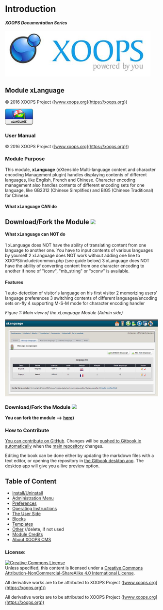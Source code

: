 # Introduction

#### _XOOPS Documentation Series_
      
![logoXoops.jpg](.gitbook/assets/logoxoops.jpg)
            
## Module xLanguage

© 2016 XOOPS Project ([www.xoops.org](https://xoops.org))  

![logoModule.png](.gitbook/assets/logomodule.png)

### User Manual

© 2016 XOOPS Project \([www.xoops.org](https://xoops.org)\)

### Module Purpose

This module, **xLanguage** \(eXtensible Multi-language content and character encoding Management plugin\) handles displaying contents of different languages, like English, French and Chinese. Character encoding management also handles contents of different encoding sets for one language, like GB2312 \(Chinese Simplified\) and BIG5 \(Chinese Traditional\) for Chinese.

#### What xLanguage CAN do

## Download/Fork the Module ![](https://xoops.org/images/forkit.png)  

#### What xLanguage can NOT do

1 xLanguage does NOT have the ability of translating content from one language to another one. You have to input contents of various languages by yourself 2 xLanguage does NOT work without adding one line to XOOPS/include/common.php \(see guide below\) 3 xLanguage does NOT have the ability of converting content from one character encoding to another if none of "iconv", "mb\_string" or "xconv" is available.

#### Features

1 auto-detection of visitor's language on his first visitor 2 memorizing users' language preferences 3 switching contents of different languages/encoding sets on-fly 4 supporting M-S-M mode for character encoding handler

 _Figure 1: Main view of the xLanguage Module \(Admin side\)_

![image001.jpg](.gitbook/assets/image001.jpg)

### Download/Fork the Module ![](https://xoops.org/images/forkit.png)

**You can fork the module --&gt;** [**here**](https://github.com/XoopsModules25x/xlanguage)**\)**

### How to Contribute

[You can contribute on GitHub](https://github.com/XoopsDocs/xlanguage-tutorial). Changes will be [pushed to Gitbook.io automatically](https://www.gitbook.com/book/xoops/xlanguage-tutorial/activity) when the [main repository](https://github.com/XoopsDocs/xlanguage-tutorial) changes.

Editing the book can be done either by updating the markdown files with a text editor, or opening the repository in [the Gitbook desktop app](https://github.com/GitbookIO/editor/blob/master/README.md). The desktop app will give you a live preview option.

## Table of Content

* [Install/Uninstall](install-uninstall.md)
* [Administration Menu](administration-menu.md)
* [Preferences](preferences.md)
* [Operating Instructions](operating-instructions.md)
* [The User Side](the-user-side.md)
* [Blocks](blocks.md)
* [Templates](templates.md)
* [Other](other.md) //delete, if not used
* [Module Credits](module-credits.md)
* [About XOOPS CMS](about-xoops-cms.md)

### License:

[![Creative Commons License](https://i.creativecommons.org/l/by-nc-sa/4.0/88x31.png)](http://creativecommons.org/licenses/by-nc-sa/4.0/)  
Unless specified, this content is licensed under a [Creative Commons Attribution-NonCommercial-ShareAlike 4.0 International License](http://creativecommons.org/licenses/by-nc-sa/4.0/).

All derivative works are to be attributed to XOOPS Project \([www.xoops.org](https://xoops.org)\)

All derivative works are to be attributed to XOOPS Project ([www.xoops.org](https://xoops.org))